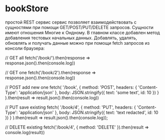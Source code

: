 # bookStore
простой REST сервис
сервис позволяет взаимодействовать с сущностями при помощи GET/POST/PUT/DELETE запросов. Сущности имеют отношения Многие к Ондному.
В главном классе добавлен метод добавления тестовых начальных данных.
Добавлять, удалять, обновлять  и получать данные можно при помощи fetch запросов из консоли браузера:

// GET all
fetch('/book/').then(response => response.json().then(console.log))

// GET one
fetch('/book/2').then(response => response.json().then(console.log))

// POST add new one
fetch(
  '/book', 
  { 
    method: 'POST', 
    headers: { 'Content-Type': 'application/json' },
    body: JSON.stringify({ text: 'some text', id: 10 })
  }
).then(result => result.json().then(console.log))

// PUT save existing
fetch(
  '/book/4', 
  { 
    method: 'PUT', 
    headers: { 'Content-Type': 'application/json' }, 
    body: JSON.stringify({ text: 'text redacted', id: 10 })
  }
).then(result => result.json().then(console.log));

// DELETE existing
fetch('/book/4', { method: 'DELETE' }).then(result => console.log(result))
